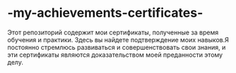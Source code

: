 # -my-achievements-certificates-
Этот репозиторий содержит мои сертификаты, полученные за время обучения и практики. Здесь вы найдете подтверждение моих навыков.Я постоянно стремлюсь развиваться и совершенствовать свои знания, и эти сертификаты являются доказательством моей преданности этому делу.
